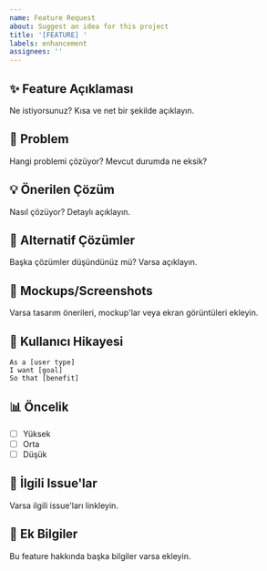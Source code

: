```yaml
---
name: Feature Request
about: Suggest an idea for this project
title: '[FEATURE] '
labels: enhancement
assignees: ''
---
```


## ✨ Feature Açıklaması
Ne istiyorsunuz? Kısa ve net bir şekilde açıklayın.

## 🤔 Problem
Hangi problemi çözüyor? Mevcut durumda ne eksik?

## 💡 Önerilen Çözüm
Nasıl çözüyor? Detaylı açıklayın.

## 🔄 Alternatif Çözümler
Başka çözümler düşündünüz mü? Varsa açıklayın.

## 📸 Mockups/Screenshots
Varsa tasarım önerileri, mockup'lar veya ekran görüntüleri ekleyin.

## 🎯 Kullanıcı Hikayesi
```
As a [user type]
I want [goal]
So that [benefit]
```

## 📊 Öncelik
- [ ] Yüksek
- [ ] Orta
- [ ] Düşük

## 🔗 İlgili Issue'lar
Varsa ilgili issue'ları linkleyin.

## 📝 Ek Bilgiler
Bu feature hakkında başka bilgiler varsa ekleyin.
